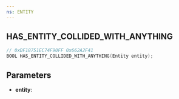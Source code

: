 ```yaml
---
ns: ENTITY
---
```

## HAS_ENTITY_COLLIDED_WITH_ANYTHING

```c
// 0xDF18751EC74F90FF 0x662A2F41
BOOL HAS_ENTITY_COLLIDED_WITH_ANYTHING(Entity entity);
```

## Parameters
* **entity**:
